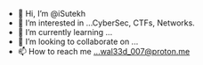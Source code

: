 - 👋 Hi, I’m @iSutekh
- 👀 I’m interested in ...CyberSec, CTFs, Networks.
- 🌱 I’m currently learning ...
- 💞️ I’m looking to collaborate on ...
- 📫 How to reach me ...wal33d_007@proton.me

<!---
iSutekh/iSutekh is a ✨ special ✨ repository because its `README.md` (this file) appears on your GitHub profile.
You can click the Preview link to take a look at your changes.
--->
